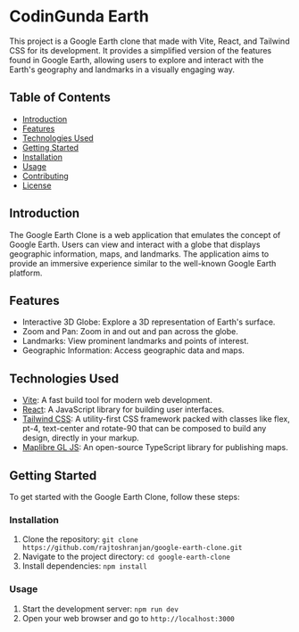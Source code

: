 # CodinGunda Earth

This project is a Google Earth clone that made with Vite, React, and Tailwind CSS for its development. It provides a simplified version of the features found in Google Earth, allowing users to explore and interact with the Earth's geography and landmarks in a visually engaging way.

## Table of Contents

- [Introduction](#introduction)
- [Features](#features)
- [Technologies Used](#technologies-used)
- [Getting Started](#getting-started)
- [Installation](#installation)
- [Usage](#usage)
- [Contributing](#contributing)
- [License](#license)

## Introduction

The Google Earth Clone is a web application that emulates the concept of Google Earth. Users can view and interact with a globe that displays geographic information, maps, and landmarks. The application aims to provide an immersive experience similar to the well-known Google Earth platform.

## Features

- Interactive 3D Globe: Explore a 3D representation of Earth's surface.
- Zoom and Pan: Zoom in and out and pan across the globe.
- Landmarks: View prominent landmarks and points of interest.
- Geographic Information: Access geographic data and maps.

## Technologies Used

- [Vite](https://vitejs.dev/): A fast build tool for modern web development.
- [React](https://reactjs.org/): A JavaScript library for building user interfaces.
- [Tailwind CSS](https://tailwindcss.com/): A utility-first CSS framework packed with classes like flex, pt-4, text-center and rotate-90 that can be composed to build any design, directly in your markup.
- [Maplibre GL JS](https://maplibre.org/): An open-source TypeScript library for publishing maps.

## Getting Started

To get started with the Google Earth Clone, follow these steps:

### Installation

1. Clone the repository: `git clone https://github.com/rajtoshranjan/google-earth-clone.git`
2. Navigate to the project directory: `cd google-earth-clone`
3. Install dependencies: `npm install`

### Usage

1. Start the development server: `npm run dev`
2. Open your web browser and go to `http://localhost:3000`
